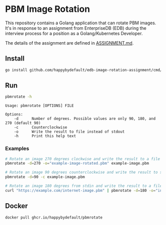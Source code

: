 # PBM Image Rotation

This repository contains a Golang application that can rotate PBM images. It's in response to an assignment from
EnterpriseDB (EDB) during the interview process for a position as a Golang/Kubernetes Developer.

The details of the assignment are defined in [ASSIGNMENT.md](ASSIGNMENT.md).

## Install

```sh
go install github.com/happybydefault/edb-image-rotation-assignment/cmd/pbmrotate@latest
```

## Run

```sh
pbmrotate -h
```

```
Usage: pbmrotate [OPTIONS] FILE

Options:
    -d      Number of degrees. Possible values are only 90, 180, and 270 (default 90)
    -c      Counterclockwise
    -o      Write the result to file instead of stdout
    -h      Print this help text
```

### Examples

```sh
# Rotate an image 270 degrees clockwise and write the result to a file
pbmrotate -d=270 -o="example-image-rotated.pbm" example-image.pbm

# Rotate an image 90 degrees counterclockwise and write the result to stdout
pbmrotate -d=90 -c example-image.pbm

# Rotate an image 180 degrees from stdin and write the result to a file
curl "https://example.com/internet-image.pbm" | pbmrotate -d=180 -o="internet-image-rotated.pbm"
```

## Docker

```sh
docker pull ghcr.io/happybydefault/pbmrotate
```
